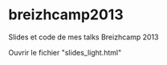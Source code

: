 breizhcamp2013
==============

Slides et code de mes talks Breizhcamp 2013

Ouvrir le fichier "slides_light.html"
